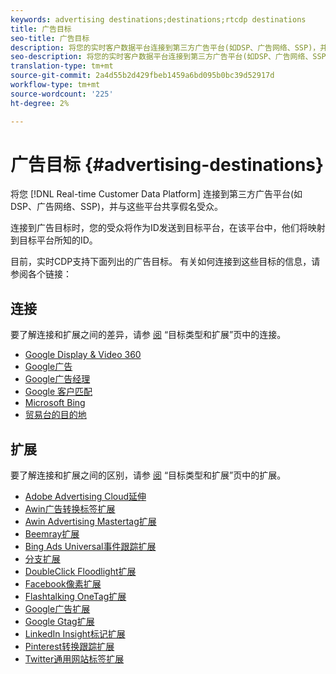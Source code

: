 ```yaml
---
keywords: advertising destinations;destinations;rtcdp destinations
title: 广告目标
seo-title: 广告目标
description: 将您的实时客户数据平台连接到第三方广告平台(如DSP、广告网络、SSP)，并将这些平台共享假名受众。
seo-description: 将您的实时客户数据平台连接到第三方广告平台(如DSP、广告网络、SSP)，并将这些平台共享假名受众。
translation-type: tm+mt
source-git-commit: 2a4d55b2d429fbeb1459a6bd095b0bc39d52917d
workflow-type: tm+mt
source-wordcount: '225'
ht-degree: 2%

---
```



# 广告目标 {#advertising-destinations}

将您 [!DNL Real-time Customer Data Platform] 连接到第三方广告平台(如DSP、广告网络、SSP)，并与这些平台共享假名受众。

连接到广告目标时，您的受众将作为ID发送到目标平台，在该平台中，他们将映射到目标平台所知的ID。

目前，实时CDP支持下面列出的广告目标。 有关如何连接到这些目标的信息，请参阅各个链接：

## 连接

要了解连接和扩展之间的差异，请参 [阅](/help/rtcdp/destinations/destination-types.md#connections) “目标类型和扩展”页中的连接。


* [Google Display &amp; Video 360](/help/rtcdp/destinations/google-dv360-destination.md)
* [Google广告](/help/rtcdp/destinations/google-ads-destination.md)
* [Google广告经理](/help/rtcdp/destinations/google-ad-manager-destination.md)
* [Google 客户匹配](/help/rtcdp/destinations/google-customer-match-destination.md)
* [Microsoft Bing](/help/rtcdp/destinations/bing-destination.md)
* [贸易台的目的地](/help/rtcdp/destinations/tradedesk-destination.md)




## 扩展

要了解连接和扩展之间的区别，请参 [阅](/help/rtcdp/destinations/destination-types.md#extensions) “目标类型和扩展”页中的扩展。

* [Adobe Advertising Cloud延伸](/help/rtcdp/destinations/adobe-advertising-cloud-extension.md)
* [Awin广告转换标签扩展](/help/rtcdp/destinations/awin-conversiontag-extension.md)
* [Awin Advertising Mastertag扩展](/help/rtcdp/destinations/awin-mastertag-extension.md)
* [Beemray扩展](beemray-extension.md)
* [Bing Ads Universal事件跟踪扩展](/help/rtcdp/destinations/bing-ads-extension.md)
* [分支扩展](/help/rtcdp/destinations/branch-extension.md)
* [DoubleClick Floodlight扩展](/help/rtcdp/destinations/doubleclick-floodlight-extension.md)
* [Facebook像素扩展](/help/rtcdp/destinations/facebook-pixel-extension.md)
* [Flashtalking OneTag扩展](/help/rtcdp/destinations/flashtalking-extension.md)
* [Google广告扩展](/help/rtcdp/destinations/google-ads-extension.md)
* [Google Gtag扩展](/help/rtcdp/destinations/gtag-advertising-extension.md)
* [LinkedIn Insight标记扩展](linkedin-extension.md)
* [Pinterest转换跟踪扩展](pinterest-extension.md)
* [Twitter通用网站标签扩展](twitter-uwt-extension.md)